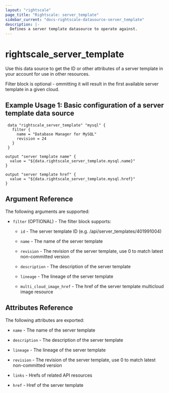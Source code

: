 ```yaml
---
layout: "rightscale"
page_title: "Rightscale: server_template"
sidebar_current: "docs-rightscale-datasource-server_template"
description: |-
  Defines a server template datasource to operate against.
---
```


# rightscale_server_template

Use this data source to get the ID or other attributes of a server template in your account for use in other resources.

Filter block is optional - ommitting it will result in the first available server template in a given cloud.

## Example Usage 1: Basic configuration of a server template data source

```hcl
 data "rightscale_server_template" "mysql" {
   filter {
     name = "Database Manager for MySQL"
     revision = 24
   }
 }

output "server template name" {
  value = "${data.rightscale_server_template.mysql.name}"
}

output "server template href" {
  value = "${data.rightscale_server_template.mysql.href}"
}
```

## Argument Reference

The following arguments are supported:

* `filter` (OPTIONAL) - The filter block supports:

  * `id` - The server template ID (e.g. /api/server_templates/401991004)

  * `name` - The name of the server template
  
  * `revision` - The revision of the server template, use 0 to match latest non-committed version

  * `description` - The description of the server template
  
  * `lineage` - The lineage of the server template
  
  * `multi_cloud_image_href` - The href of the server template multicloud image resource

## Attributes Reference

The following attributes are exported:

* `name` - The name of the server template

* `description` - The description of the server template

* `lineage` - The lineage of the server template
  
* `revision` - The revision of the server template, use 0 to match latest non-committed version

* `links` - Hrefs of related API resources

* `href` - Href of the server template

